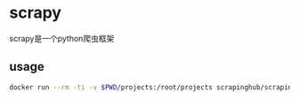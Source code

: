 # scrapy

scrapy是一个python爬虫框架

## usage
```sh
docker run --rm -ti -v $PWD/projects:/root/projects scrapinghub/scrapinghub-stack-scrapy:1.5-py3 /bin/bash
```
